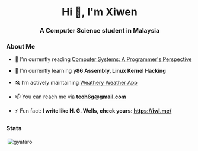 <h1 align="center">Hi 👋, I'm Xiwen</h1>
<h3 align="center">A Computer Science student in Malaysia</h3>

<h3>About Me</h3>

- 🔭 I’m currently reading [Computer Systems: A Programmer's Perspective](https://www.pearson.com/us/higher-education/program/Bryant-Computer-Systems-A-Programmer-s-Perspective-3rd-Edition/PGM2476825.html)

- 🌱 I’m currently learning **y86 Assembly, Linux Kernel Hacking**

- 🛠️ I‘m actively maintaining [Weathery Weather App](https://github.com/gernyataro/Weathery-Weather-App)

- 📫 You can reach me via **teoh6g@gmail.com**

- ⚡ Fun fact: **I write like H. G. Wells, check yours: https://iwl.me/**  
<h3>Stats</h3>
<p>&nbsp;<img align="center" src="https://github-readme-stats.vercel.app/api?username=gyataro&show_icons=true&locale=en&bg_color=0000&theme=tokyonight" alt="gyataro" /></p>
